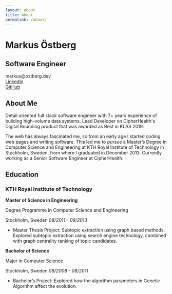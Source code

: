 ```yaml
---
layout: about
title: About
permalink: /about/
---
```


<div class="jumbotron text-center">
    <h1>Markus <b>Östberg</b></h1>
    <h2>Software Engineer</h2>
    <div class="row">markus@ostberg.dev</div>
    <div class="row"><a href="http://www.linkedin.com/in/markusos">LinkedIn</a></div>
    <div class="row"><a href="https://github.com/markusos">GitHub</a></div>
</div>

## About Me

Detail oriented full stack software engineer with 7+ years experience of building high-volume data systems. Lead Developer on CipherHealth's Digital Rounding product that was awarded as Best in KLAS 2019.

The web has always fascinated me, so from an early age I started coding web pages and writing software. This led me to pursue a Master’s Degree in Computer Science and Engineering at KTH Royal Institute of Technology in Stockholm, Sweden, from where I graduated in December 2013. Currently working as a Senior Software Engineer at CipherHealth.

## Education

### KTH Royal Institute of Technology

**Master of Science in Engineering**

Degree Programme in Computer Science and Engineering

Stockholm, Sweden *08/2011 - 08/2013*

* Master Thesis Project: Subtopic extraction using graph based methods. Explored subtopic extraction using search engine technology, combined with graph centrality ranking of topic candidates.

**Bachelor of Science**

Major in Computer Science

Stockholm, Sweden *08/2008 - 08/2011*

* Bachelor’s Project: Explored how the algorithm parameters in Genetic Algorithm affect the evolution.
